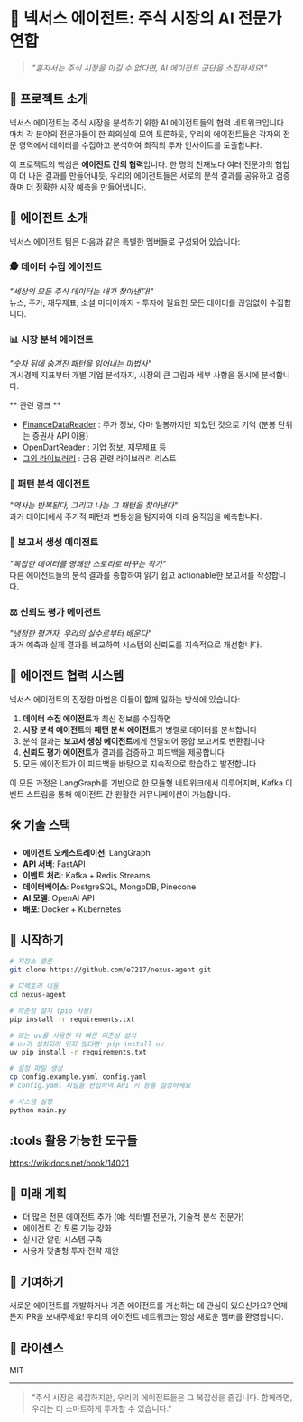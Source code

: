 # 🚀 넥서스 에이전트: 주식 시장의 AI 전문가 연합

> *"혼자서는 주식 시장을 이길 수 없다면, AI 에이전트 군단을 소집하세요!"*

## 🌟 프로젝트 소개

넥서스 에이전트는 주식 시장을 분석하기 위한 AI 에이전트들의 협력 네트워크입니다. 마치 각 분야의 전문가들이 한 회의실에 모여 토론하듯, 우리의 에이전트들은 각자의 전문 영역에서 데이터를 수집하고 분석하여 최적의 투자 인사이트를 도출합니다.

이 프로젝트의 핵심은 **에이전트 간의 협력**입니다. 한 명의 천재보다 여러 전문가의 협업이 더 나은 결과를 만들어내듯, 우리의 에이전트들은 서로의 분석 결과를 공유하고 검증하며 더 정확한 시장 예측을 만들어냅니다.

## 🤖 에이전트 소개

넥서스 에이전트 팀은 다음과 같은 특별한 멤버들로 구성되어 있습니다:

### 🕵️ 데이터 수집 에이전트

*"세상의 모든 주식 데이터는 내가 찾아낸다!"*  
뉴스, 주가, 재무제표, 소셜 미디어까지 - 투자에 필요한 모든 데이터를 끊임없이 수집합니다.

### 📊 시장 분석 에이전트

*"숫자 뒤에 숨겨진 패턴을 읽어내는 마법사"*  
거시경제 지표부터 개별 기업 분석까지, 시장의 큰 그림과 세부 사항을 동시에 분석합니다.

** 관련 링크 **
- [FinanceDataReader](https://github.com/FinanceData/FinanceDataReader) : 주가 정보, 아마 일봉까지만 되었던 것으로 기억 (분봉 단위는 증권사 API 이용)
- [OpenDartReader](https://github.com/FinanceData/OpenDartReader) : 기업 정보, 재무제표 등
- [그외 라이브러리](https://wikidocs.net/230305) : 금융 관련 라이브러리 리스트

### 🔮 패턴 분석 에이전트

*"역사는 반복된다, 그리고 나는 그 패턴을 찾아낸다"*  
과거 데이터에서 주기적 패턴과 변동성을 탐지하여 미래 움직임을 예측합니다.

### 📝 보고서 생성 에이전트

*"복잡한 데이터를 명쾌한 스토리로 바꾸는 작가"*  
다른 에이전트들의 분석 결과를 종합하여 읽기 쉽고 actionable한 보고서를 작성합니다.

### ⚖️ 신뢰도 평가 에이전트

*"냉정한 평가자, 우리의 실수로부터 배운다"*  
과거 예측과 실제 결과를 비교하여 시스템의 신뢰도를 지속적으로 개선합니다.

## 🔄 에이전트 협력 시스템

넥서스 에이전트의 진정한 마법은 이들이 함께 일하는 방식에 있습니다:

1. **데이터 수집 에이전트**가 최신 정보를 수집하면
2. **시장 분석 에이전트**와 **패턴 분석 에이전트**가 병렬로 데이터를 분석합니다
3. 분석 결과는 **보고서 생성 에이전트**에게 전달되어 종합 보고서로 변환됩니다
4. **신뢰도 평가 에이전트**가 결과를 검증하고 피드백을 제공합니다
5. 모든 에이전트가 이 피드백을 바탕으로 지속적으로 학습하고 발전합니다

이 모든 과정은 LangGraph를 기반으로 한 모듈형 네트워크에서 이루어지며, Kafka 이벤트 스트림을 통해 에이전트 간 원활한 커뮤니케이션이 가능합니다.

## 🛠️ 기술 스택

- **에이전트 오케스트레이션**: LangGraph
- **API 서버**: FastAPI
- **이벤트 처리**: Kafka + Redis Streams
- **데이터베이스**: PostgreSQL, MongoDB, Pinecone
- **AI 모델**: OpenAI API
- **배포**: Docker + Kubernetes

## 🚀 시작하기

```bash
# 저장소 클론
git clone https://github.com/e7217/nexus-agent.git

# 디렉토리 이동
cd nexus-agent

# 의존성 설치 (pip 사용)
pip install -r requirements.txt

# 또는 uv를 사용한 더 빠른 의존성 설치
# uv가 설치되어 있지 않다면: pip install uv
uv pip install -r requirements.txt

# 설정 파일 생성
cp config.example.yaml config.yaml
# config.yaml 파일을 편집하여 API 키 등을 설정하세요

# 시스템 실행
python main.py
```

## :tools 활용 가능한 도구들
https://wikidocs.net/book/14021

## 🔮 미래 계획

- 더 많은 전문 에이전트 추가 (예: 섹터별 전문가, 기술적 분석 전문가)
- 에이전트 간 토론 기능 강화
- 실시간 알림 시스템 구축
- 사용자 맞춤형 투자 전략 제안

## 🤝 기여하기

새로운 에이전트를 개발하거나 기존 에이전트를 개선하는 데 관심이 있으신가요? 언제든지 PR을 보내주세요! 우리의 에이전트 네트워크는 항상 새로운 멤버를 환영합니다.

## 📜 라이센스

MIT

---

> "주식 시장은 복잡하지만, 우리의 에이전트들은 그 복잡성을 즐깁니다. 함께라면, 우리는 더 스마트하게 투자할 수 있습니다."
